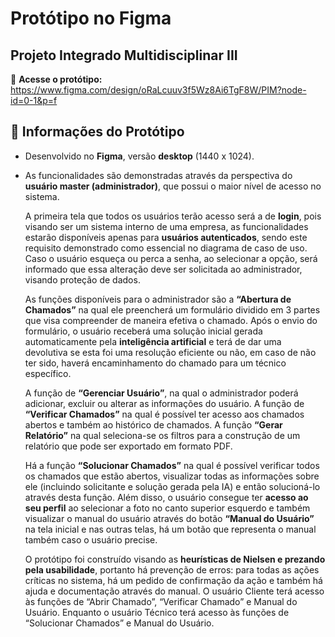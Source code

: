 # Protótipo no Figma
## Projeto Integrado Multidisciplinar III


🔗 **Acesse o protótipo:** https://www.figma.com/design/oRaLcuuv3f5Wz8Ai6TgF8W/PIM?node-id=0-1&p=f


## 📐 Informações do Protótipo

- Desenvolvido no **Figma**, versão **desktop** (1440 x 1024).
- As funcionalidades são demonstradas através da perspectiva do **usuário master (administrador)**, que possui o maior nível de acesso no sistema.

  A primeira tela que todos os usuários terão acesso será a de **login**, pois visando
ser um sistema interno de uma empresa, as funcionalidades estarão disponíveis
apenas para **usuários autenticados**, sendo este requisito demonstrado como essencial
no diagrama de caso de uso. Caso o usuário esqueça ou perca a senha, ao selecionar
a opção, será informado que essa alteração deve ser solicitada ao administrador,
visando proteção de dados.

  As funções disponíveis para o administrador são a **“Abertura de Chamados”** na
qual ele preencherá um formulário dividido em 3 partes que visa compreender de
maneira efetiva o chamado. Após o envio do formulário, o usuário receberá uma
solução inicial gerada automaticamente pela **inteligência artificial** e terá de dar uma
devolutiva se esta foi uma resolução eficiente ou não, em caso de não ter sido, haverá
encaminhamento do chamado para um técnico específico.

  A função de **“Gerenciar Usuário”**, na qual o administrador poderá adicionar,
excluir ou alterar as informações do usuário. A função de **“Verificar Chamados”** na
qual é possível ter acesso aos chamados abertos e também ao histórico de chamados.
A função **“Gerar Relatório”** na qual seleciona-se os filtros para a construção de um
relatório que pode ser exportado em formato PDF.

  Há a função **“Solucionar Chamados”** na qual é possível verificar todos os
chamados que estão abertos, visualizar todas as informações sobre ele (incluindo
solicitante e solução gerada pela IA) e então solucioná-lo através desta função. Além
disso, o usuário consegue ter **acesso ao seu perfil** ao selecionar a foto no canto
superior esquerdo e também visualizar o manual do usuário através do botão **“Manual
do Usuário”** na tela inicial e nas outras telas, há um botão que representa o manual
também caso o usuário precise.

  O protótipo foi construído visando as **heurísticas de Nielsen e prezando pela
usabilidade**, portanto há prevenção de erros: para todas as ações críticas no sistema,
há um pedido de confirmação da ação e também há ajuda e documentação através
do manual. O usuário Cliente terá acesso às funções de “Abrir Chamado”, “Verificar
Chamado” e Manual do Usuário. Enquanto o usuário Técnico terá acesso às funções
de “Solucionar Chamados” e Manual do Usuário. 
